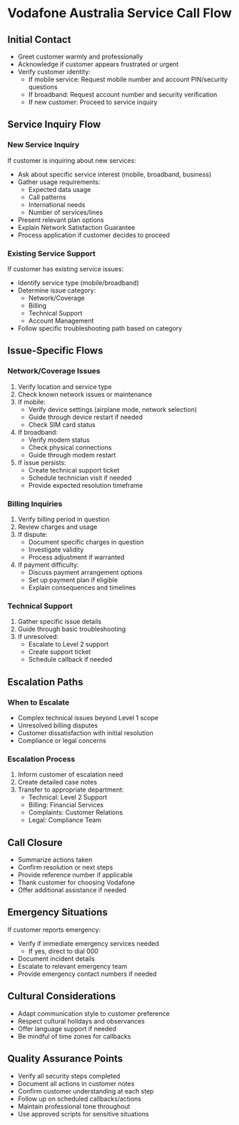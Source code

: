 # Vodafone Australia Service Call Flow

## Initial Contact
- Greet customer warmly and professionally
- Acknowledge if customer appears frustrated or urgent
- Verify customer identity:
  * If mobile service: Request mobile number and account PIN/security questions
  * If broadband: Request account number and security verification
  * If new customer: Proceed to service inquiry

## Service Inquiry Flow

### New Service Inquiry
If customer is inquiring about new services:
  - Ask about specific service interest (mobile, broadband, business)
  - Gather usage requirements:
    * Expected data usage
    * Call patterns
    * International needs
    * Number of services/lines
  - Present relevant plan options
  - Explain Network Satisfaction Guarantee
  - Process application if customer decides to proceed

### Existing Service Support
If customer has existing service issues:
  - Identify service type (mobile/broadband)
  - Determine issue category:
    * Network/Coverage
    * Billing
    * Technical Support
    * Account Management
  - Follow specific troubleshooting path based on category

## Issue-Specific Flows

### Network/Coverage Issues
1. Verify location and service type
2. Check known network issues or maintenance
3. If mobile:
   - Verify device settings (airplane mode, network selection)
   - Guide through device restart if needed
   - Check SIM card status
4. If broadband:
   - Verify modem status
   - Check physical connections
   - Guide through modem restart
5. If issue persists:
   - Create technical support ticket
   - Schedule technician visit if needed
   - Provide expected resolution timeframe

### Billing Inquiries
1. Verify billing period in question
2. Review charges and usage
3. If dispute:
   - Document specific charges in question
   - Investigate validity
   - Process adjustment if warranted
4. If payment difficulty:
   - Discuss payment arrangement options
   - Set up payment plan if eligible
   - Explain consequences and timelines

### Technical Support
1. Gather specific issue details
2. Guide through basic troubleshooting
3. If unresolved:
   - Escalate to Level 2 support
   - Create support ticket
   - Schedule callback if needed

## Escalation Paths

### When to Escalate
- Complex technical issues beyond Level 1 scope
- Unresolved billing disputes
- Customer dissatisfaction with initial resolution
- Compliance or legal concerns

### Escalation Process
1. Inform customer of escalation need
2. Create detailed case notes
3. Transfer to appropriate department:
   - Technical: Level 2 Support
   - Billing: Financial Services
   - Complaints: Customer Relations
   - Legal: Compliance Team

## Call Closure
- Summarize actions taken
- Confirm resolution or next steps
- Provide reference number if applicable
- Thank customer for choosing Vodafone
- Offer additional assistance if needed

## Emergency Situations
If customer reports emergency:
- Verify if immediate emergency services needed
  * If yes, direct to dial 000
- Document incident details
- Escalate to relevant emergency team
- Provide emergency contact numbers if needed

## Cultural Considerations
- Adapt communication style to customer preference
- Respect cultural holidays and observances
- Offer language support if needed
- Be mindful of time zones for callbacks

## Quality Assurance Points
- Verify all security steps completed
- Document all actions in customer notes
- Confirm customer understanding at each step
- Follow up on scheduled callbacks/actions
- Maintain professional tone throughout
- Use approved scripts for sensitive situations
